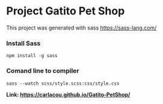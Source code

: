 # Project Gatito Pet Shop

This project was generated with sass <https://sass-lang.com/>

### Install Sass 

`npm install -g sass`

### Comand line to compiler

`sass --watch scss/style.scss:css/style.css`



**Link: <https://carlacou.github.io/Gatito-PetShop/>**
